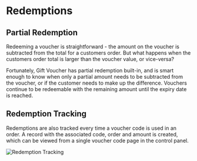 # Redemptions

## Partial Redemption

Redeeming a voucher is straightforward - the amount on the voucher is subtracted from the total for a customers order. But what happens when the customers order total is larger than the voucher value, or vice-versa?

Fortunately, Gift Voucher has partial redemption built-in, and is smart enough to know when only a partial amount needs to be subtracted from the voucher, or if the customer needs to make up the difference. Vouchers continue to be redeemable with the remaining amount until the expiry date is reached.

## Redemption Tracking

Redemptions are also tracked every time a voucher code is used in an order. A record with the associated code, order and amount is created, which can be viewed from a single voucher code page in the control panel.

![Redemption Tracking](/docs/screenshots/redemption-tracking.png)